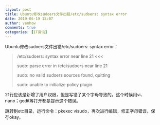 ```yaml
---
layout: post
title: Ubuntu修改sudoers文件出错/etc/sudoers: syntax error
date: 2019-06-19 18:07
author: venhow
comments: true
categories: [IT资讯]
---
```

Ubuntu修改sudoers文件出错/etc/sudoers: syntax error：

<blockquote>/etc/sudoers: syntax error near line 21 &lt;&lt;&lt;

sudo: parse error in /etc/sudoers near line 21

sudo: no valid sudoers sources found, quitting

<span style="background-color:#ffffff;color:var(--color-text);">sudo: unable to initialize policy plugin</span></blockquote>

21行应该是新增了用户权限，但是写错了某个字母导致的。这个时候用vi、nano；gedit等打开都是提示这个错误。

跳转到etc目录，运行命令：pkexec visudo，再次进行编辑，修正字母错误，保存okay。
